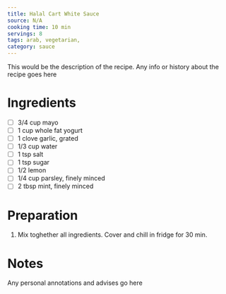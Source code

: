 ```yaml
---
title: Halal Cart White Sauce
source: N/A
cooking time: 10 min
servings: 8
tags: arab, vegetarian, 
category: sauce
---
```


This would be the description of the recipe. Any info or history about the recipe goes here

Ingredients
===========

* [ ] 3/4 cup mayo
* [ ] 1 cup whole fat yogurt
* [ ] 1 clove garlic, grated 
* [ ] 1/3 cup water
* [ ] 1 tsp salt
* [ ] 1 tsp sugar
* [ ] 1/2 lemon
* [ ] 1/4 cup parsley, finely minced
* [ ] 2 tbsp mint, finely minced

Preparation
===========
1. Mix toghether all ingredients. Cover and chill in fridge for 30 min.

Notes
=====

Any personal annotations and advises go here
